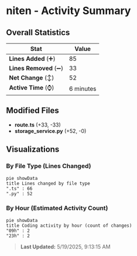 # niten - Activity Summary 

## Overall Statistics

| Stat                   | Value                                                             |
| ---------------------- | ----------------------------------------------------------------- |
| **Lines Added** (➕)   | 85                                          |
| **Lines Removed** (➖) | 33                                        |
| **Net Change** (↕)    | 52                |
| **Active Time** (⌚)   | 6 minutes |


## Modified Files
- **route.ts** (+33, -33)
- **storage_service.py** (+52, -0)

## Visualizations

### By File Type (Lines Changed)

```mermaid
pie showData
title Lines changed by file type
".ts" : 66
".py" : 52
```

### By Hour (Estimated Activity Count)

```mermaid
pie showData
title Coding activity by hour (count of changes)
"09h" : 2
"23h" : 2
```


> **Last Updated:** 5/19/2025, 9:13:15 AM